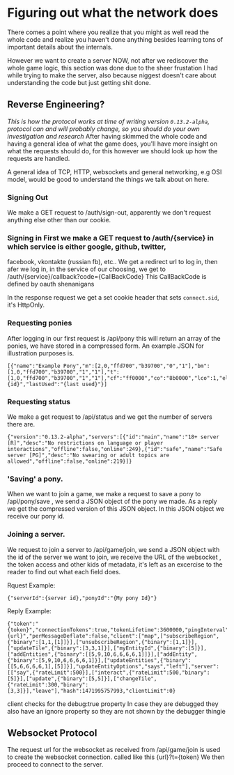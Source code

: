Figuring out what the network does
========================================

There comes a point where you realize that you might as well read the whole code and realize you haven't done
anything besides learning tons of important details about the internals.

However we want to create a server NOW, not after we rediscover the whole game logic, this section was done due to
the sheer frustation I had while trying to make the server, also because niggest doesn't care about understanding the
code but just getting shit done.

Reverse Engineering?
---------------
*This is how the protocol works at time of writing version `0.13.2-alpha`, protocol can and will probably change, so you should do your own investigation and research*
After having skimmed the whole code and having a general idea of what the game
does, you'll have more insight on what the requests should do, for this however we should look up how the requests
are handled.

A general idea of TCP, HTTP, websockets and general networking, e.g OSI model, would be good to understand the things we talk about on here.

### Signing Out
We make a GET request to /auth/sign-out, apparently we don't request anything else other than our cookie.

### Signing in First we make a GET request to  /auth/{service} in which service is either google, github, twitter,
facebook, vkontakte (russian fb), etc.. We get a redirect url to log in, then afer we log in, in the service of our
choosing, we get to /auth/{service}/callback?code={CallBackCode} This CallBackCode is defined by oauth shenanigans

In the response request we get a set cookie header that sets `connect.sid`, it's HttpOnly.

### Requesting ponies
After logging in our first request is /api/pony this will return an array of the ponies, we have stored in a compressed form.
An example JSON for illustration purposes is.

```
[{"name":"Example Pony","m":[2,0,"ffd700","b39700","0","1"],"bm":[1,0,"ffd700","b39700","1","1"],"t":[1,0,"ffd700","b39700","1","1"],"cf":"ff0000","co":"8b0000","lco":1,"el":0,"ecl":"daa520","ecr":"daa520","ew":"ffffff","eol":1,"eor":1,"es":0,"esc":"000000","le":1,"lec":1,"fan":0,"mu":0,"fr":0,"cmf":0,"col":0,"id":"{id}","lastUsed":"{last used}"}]
```
### Requesting status
We make a get request to /api/status and we get the number of servers there are.

```
{"version":"0.13.2-alpha","servers":[{"id":"main","name":"18+ server [R]","desc":"No restrictions on language or player interactions","offline":false,"online":249},{"id":"safe","name":"Safe server [PG]","desc":"No swearing or adult topics are allowed","offline":false,"online":219}]}
```

### 'Saving' a pony.
When we want to join a game, we make a request to save a pony to /api/pony/save , we send a JSON object of the pony we made.
As a reply we get the compressed version of this JSON object. In this JSON object we receive our pony id.

### Joining a server.
We request to join a server to /api/game/join, we send a JSON object with the id of the server we want to join, we receive the URL of the websocket , the token access and other kids of metadata, it's left as an excercise to the reader to find out what each field does.

Rquest Example:

```
{"serverId":{server id},"ponyId":"{My pony Id}"}

```

Reply Example:

```
{"token":"{token}","connectionTokens":true,"tokenLifetime":3600000,"pingInterval":5000,"connectionTimeout":10000,"reconnectTimeout":500,"transferLimit":2000,"path":"{url}","perMessageDeflate":false,"client":["map",["subscribeRegion",{"binary":[1,1,[1]]}],["unsubscribeRegion",{"binary":[1,1]}],["updateTile",{"binary":[3,3,1]}],["myEntityId",{"binary":[5]}],["addEntities",{"binary":[[5,9,10,6,6,6,6,1]]}],["addEntity",{"binary":[5,9,10,6,6,6,6,1]}],["updateEntities",{"binary":[[5,6,6,6,6,1],[5]]}],"updateEntityOptions","says","left"],"server":[["say",{"rateLimit":500}],["interact",{"rateLimit":500,"binary":[5]}],["update",{"binary":[5,5]}],["changeTile",{"rateLimit":300,"binary":[3,3]}],"leave"],"hash":1471995757993,"clientLimit":0}
```
client checks for the debug:true property
In case they are debugged they also have an ignore property so they are not shown by the debugger thingie


Websocket Protocol
--------------------

The request url for the websocket as received from /api/game/join is used to create the websocket connection.
called like this {url}?t={token}
We then proceed to connect to the server.